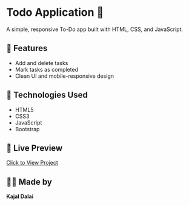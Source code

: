 # Todo Application 📝

A simple, responsive To-Do app built with HTML, CSS, and JavaScript.

## 🔧 Features
- Add and delete tasks
- Mark tasks as completed
- Clean UI and mobile-responsive design

## 🚀 Technologies Used
- HTML5  
- CSS3  
- JavaScript  
- Bootstrap

## 🔗 Live Preview
[Click to View Project](https://tourism309.ccbp.tech)

## 🙋‍♀️ Made by
**Kajal Dalai**
